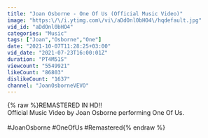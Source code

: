 ```yaml
---
title: "Joan Osborne - One Of Us (Official Music Video)"
image: "https:\/\/i.ytimg.com\/vi\/aDdOnl0bHO4\/hqdefault.jpg"
vid_id: "aDdOnl0bHO4"
categories: "Music"
tags: ["Joan","Osborne","One"]
date: "2021-10-07T11:28:25+03:00"
vid_date: "2021-07-23T16:00:01Z"
duration: "PT4M51S"
viewcount: "5549921"
likeCount: "86803"
dislikeCount: "1637"
channel: "JoanOsborneVEVO"
---
```

{% raw %}REMASTERED IN HD!!<br />Official Music Video by Joan Osborne performing One Of Us.<br /><br />#JoanOsborne #OneOfUs #Remastered{% endraw %}
